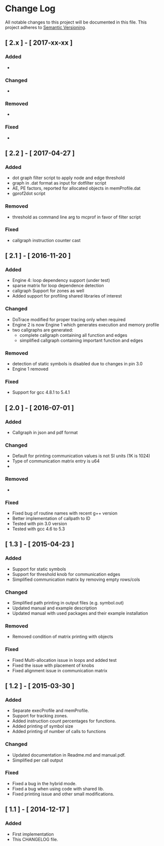# Change Log
All notable changes to this project will be documented in this file.
This project adheres to [Semantic Versioning](http://semver.org/).

## [ 2.x ] - [ 2017-xx-xx ]
### Added
- 

### Changed
-

### Removed
- 

### Fixed
- 

## [ 2.2 ] - [ 2017-04-27 ]
### Added
- dot graph filter script to apply node and edge threshold
- graph in .dat format as input for dotfilter script
- AE, PE factors, reported for allocated objects in memProfile.dat
- gprof2dot script

### Removed
- threshold as command line arg to mcprof in favor of filter script 

### Fixed
- callgraph instruction counter cast


## [ 2.1 ] - [ 2016-11-20 ]
### Added
- Engine 4: loop dependency support (under test)
- sparse matrix for loop dependence detection
- callgraph Support for zones as well
- Added support for profiling shared libraries of interest

### Changed
- DoTrace modified for proper tracing only when required
- Engine 2 is now Engine 1 which generates execution and memory profile
- two callgraphs are generated:
    - complete callgraph containing all function and edges
    - simplified callgraph containing important function and edges

### Removed
- detection of static symbols is disabled due to changes in pin 3.0
- Engine 1 removed

### Fixed
- Support for gcc 4.8.1 to 5.4.1

## [ 2.0 ] - [ 2016-07-01 ]
### Added
- Callgraph in json and pdf format

### Changed
- Default for printing communication values is not SI units (1K is 1024)
- Type of communication matrix entry is u64
- 

### Removed
-

### Fixed
- Fixed bug of routine names with recent g++ version
- Better implementation of callpath to ID
- Tested with pin 3.0 version
- Tested with gcc 4.6 to 5.3


## [ 1.3 ] - [ 2015-04-23 ]
### Added
- Support for static symbols
- Support for threshold knob for communication edges
- Simplified communication matrix by removing empty rows/cols

### Changed
- Simplified path printing in output files (e.g. symbol.out)
- Updated manual and example description
- Updated manual with used packages and their example installation

### Removed
- Removed condition of matrix printing with objects

### Fixed
- Fixed Multi-allocation issue in loops and added test
- Fixed the issue with placement of knobs
- Fixed alignment issue in communication matrix


## [ 1.2 ] - [ 2015-03-30 ]
### Added
- Separate execProfile and memProfile.
- Support for tracking zones.
- Added instruction count percentages for functions.
- Added printing of symbol size
- Added printing of number of calls to functions

### Changed
- Updated documentation in Readme.md and manual.pdf.
- Simplified per call output

### Fixed
- Fixed a bug in the hybrid mode.
- Fixed a bug when using code with shared lib.
- Fixed printing issue and other small modifications.


## [ 1.1 ] - [ 2014-12-17 ]
### Added
- First implementation
- This CHANGELOG file.
